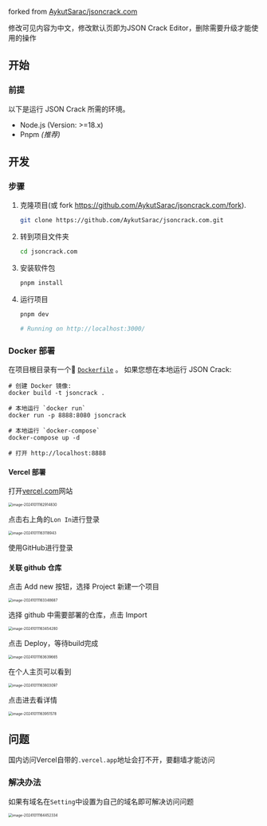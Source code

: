 forked from [AykutSarac/jsoncrack.com](https://github.com/AykutSarac/jsoncrack.com)

修改可见内容为中文，修改默认页即为JSON Crack Editor，删除需要升级才能使用的操作



<!-- GETTING STARTED -->

## 开始

### 前提

以下是运行 JSON Crack 所需的环境。

- Node.js (Version: >=18.x)
- Pnpm _(推荐)_


## 开发

### 步骤

1. 克隆项目(或 fork https://github.com/AykutSarac/jsoncrack.com/fork).

   ```sh
   git clone https://github.com/AykutSarac/jsoncrack.com.git
   ```

2. 转到项目文件夹

   ```sh
   cd jsoncrack.com
   ```

3. 安装软件包

   ```sh
   pnpm install
   ```

4. 运行项目

   ```sh
   pnpm dev
   
   # Running on http://localhost:3000/
   ```

### Docker 部署

在项目根目录有一个🐳 [`Dockerfile`](Dockerfile) 。
如果您想在本地运行 JSON Crack:

```console
# 创建 Docker 镜像:
docker build -t jsoncrack .

# 本地运行 `docker run`
docker run -p 8888:8080 jsoncrack

# 本地运行 `docker-compose`
docker-compose up -d

# 打开 http://localhost:8888
```

#### Vercel 部署

打开[vercel.com](https://vercel.com/)网站

<img src="http://oss.feny.ink/blogs/images/202410111629956.png" alt="image-20241011162914830" style="zoom:50%;" /> 

点击右上角的`Lon In`进行登录

<img src="http://oss.feny.ink/blogs/images/202410111631986.png" alt="image-20241011163118943" style="zoom:50%;" /> 

使用GitHub进行登录

#### 关联 github 仓库

点击 Add new 按钮，选择 Project 新建一个项目

<img src="http://oss.feny.ink/blogs/images/202410111633738.png" alt="image-20241011163348687" style="zoom:50%;" /> 

选择 github 中需要部署的仓库，点击 Import

<img src="http://oss.feny.ink/blogs/images/202410111634347.png" alt="image-20241011163454280" style="zoom:50%;" /> 

点击 Deploy，等待build完成

<img src="http://oss.feny.ink/blogs/images/202410111636734.png" alt="image-20241011163639665" style="zoom:50%;" /> 

在个人主页可以看到

<img src="http://oss.feny.ink/blogs/images/202410111638141.png" alt="image-20241011163803097" style="zoom:50%;" /> 

点击进去看详情

<img src="http://oss.feny.ink/blogs/images/202410111639656.png" alt="image-20241011163951578" style="zoom:50%;" /> 

## 问题

国内访问Vercel自带的`.vercel.app`地址会打不开，要翻墙才能访问

### 解决办法

如果有域名在`Setting`中设置为自己的域名即可解决访问问题

<img src="http://oss.feny.ink/blogs/images/202410111644436.png" alt="image-20241011164452334" style="zoom:50%;" /> 